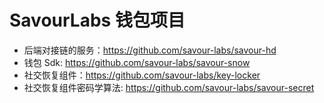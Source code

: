 # SavourLabs 钱包项目

- 后端对接链的服务：https://github.com/savour-labs/savour-hd
- 钱包 Sdk: https://github.com/savour-labs/savour-snow
- 社交恢复组件：https://github.com/savour-labs/key-locker
- 社交恢复组件密码学算法: https://github.com/savour-labs/savour-secret
